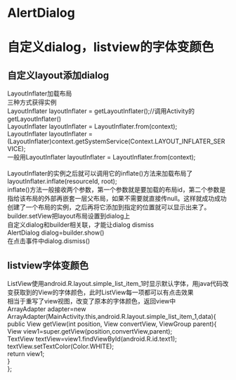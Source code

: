 # AlertDialog
自定义dialog，listview的字体变颜色
=====

自定义layout添加dialog
------

LayoutInflater加载布局            <br>
三种方式获得实例     <br>
 LayoutInflater layoutInflater = getLayoutInflater();//调用Activity的getLayoutInflater() <br>
 LayoutInflater layoutInflater = LayoutInflater.from(context);  <br>
 LayoutInflater layoutInflater =  (LayoutInflater)context.getSystemService(Context.LAYOUT_INFLATER_SERVICE);<br>
 一般用LayoutInflater layoutInflater = LayoutInflater.from(context);  <br>
 <br>
 LayoutInflater的实例之后就可以调用它的inflate()方法来加载布局了<br>
 layoutInflater.inflate(resourceId, root);  <br>
 inflate()方法一般接收两个参数，第一个参数就是要加载的布局id，第二个参数是指给该布局的外部再嵌套一层父布局，如果不需要就直接传null。这样就成功成功创建了一个布局的实例，之后再将它添加到指定的位置就可以显示出来了。<br>
 builder.setView把layout布局设置到dialog上<br>
 自定义dialog和builder相关联，才能让dialog dismiss<br>
 AlertDialog dialog=builder.show()<br>
 在点击事件中dialog.dismiss()<br>
 
 listview字体变颜色
 ------
 
ListView使用android.R.layout.simple_list_item_1时显示默认字体，用java代码改变获取到的View的字体颜色，此时ListView每一项都可以有点击效果<br>
相当于重写了view视图，改变了原本的字体颜色，返回view中<br>
ArrayAdapter<String> adapter=new ArrayAdapter<String>(MainActivity.this,android.R.layout.simple_list_item_1,data){<br>
                    public View getView(int position, View convertView, ViewGroup parent){<br>
                        View view1=super.getView(position,convertView,parent);<br>
                        TextView textView=view1.findViewById(android.R.id.text1);<br>
                        textView.setTextColor(Color.WHITE);<br>
                        return view1;<br>
                    }<br>
                };<br>
